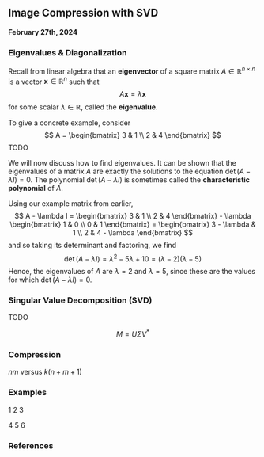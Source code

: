 ## Image Compression with SVD
**February 27th, 2024**

### Eigenvalues & Diagonalization
Recall from linear algebra that an **eigenvector** of a square matrix $A \in \mathbb{R}^{n \times n}$ is a vector $\textbf{x} \in \mathbb{R}^n$ such that
$$ A\textbf{x} = \lambda\textbf{x} $$
for some scalar $\lambda \in \mathbb{R}$, called the **eigenvalue**.

To give a concrete example, consider
$$ A = \begin{bmatrix} 3 & 1 \\ 2 & 4 \end{bmatrix} $$
TODO

We will now discuss how to find eigenvalues. It can be shown that the eigenvalues of a matrix $A$ are exactly the solutions to the equation $\det(A - \lambda I) = 0$. The polynomial $\det(A - \lambda I)$ is sometimes called the **characteristic polynomial** of $A$.

Using our example matrix from earlier,
$$ A - \lambda I = \begin{bmatrix} 3 & 1 \\ 2 & 4 \end{bmatrix} - \lambda \begin{bmatrix} 1 & 0 \\ 0 & 1 \end{bmatrix} = \begin{bmatrix} 3 - \lambda & 1 \\ 2 & 4 - \lambda \end{bmatrix} $$
and so taking its determinant and factoring, we find
$$ \det(A - \lambda I) = \lambda^2 - 5\lambda + 10 = (\lambda - 2)(\lambda - 5)$$
Hence, the eigenvalues of $A$ are $\lambda = 2$ and $\lambda = 5$, since these are the values for which $\det(A - \lambda I) = 0$.

### Singular Value Decomposition (SVD)
TODO

$$ M = U \Sigma V^* $$

### Compression
$nm$ versus $k(n + m + 1)$


### Examples
1 2 3

4 5 6

### References